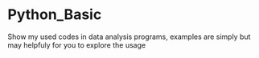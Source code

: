# Python_Basic
Show my used codes in data analysis programs, examples are simply but may helpfuly for you to explore the usage  
